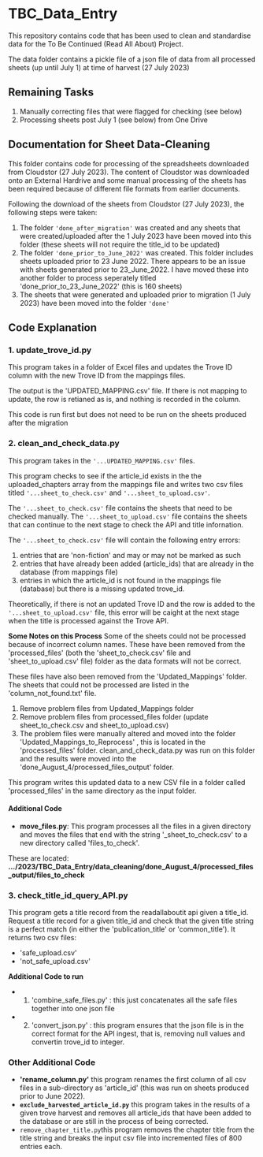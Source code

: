 # TBC_Data_Entry
This repository contains code that has been used to clean and standardise data for the To Be Continued (Read All About) Project.

The data folder contains a pickle file of a json file of data from all processed sheets (up until July 1) at time of harvest (27 July 2023)

## Remaining Tasks
1. Manually correcting files that were flagged for checking (see below)
2. Processing sheets post July 1 (see below) from One Drive

## Documentation for Sheet Data-Cleaning
This folder contains code for processing of the spreadsheets downloaded from Cloudstor (27 July 2023).
The content of Cloudstor was downloaded onto an External Hardrive and some manual processing of the sheets has been required because of different file formats from earlier documents. 

Following the download of the sheets from Cloudstor (27 July 2023), the following steps were taken:
1. The folder ```'done_after_migration'``` was created and any sheets that were created/uploaded after the 1 July 2023 have been moved into this folder (these sheets will not require the title_id to be updated)
2. The folder ```'done_prior_to_June_2022'``` was created. This folder includes sheets uploaded prior to 23 June 2022. There appears to be an issue with sheets generated prior to 23_June_2022. I have moved these into another folder to process seperately titled 'done_prior_to_23_June_2022' (this is 160 sheets)
3. The sheets that were generated and uploaded prior to migration (1 July 2023) have been moved into the folder ```'done'```

## Code Explanation

### 1.  update_trove_id.py
This program takes in a folder of Excel files and updates the Trove ID column with the new Trove ID from the mappings files.

The output is the 'UPDATED_MAPPING.csv' file. If there is not mapping to update, the row is retianed as is, and nothing is recorded in the column. 

This code is run first but does not need to be run on the sheets produced after the migration

### 2.  clean_and_check_data.py
This program takes in the ```'...UPDATED_MAPPING.csv'``` files. 

This program checks to see if the article_id exists in the the uploaded_chapters array from the mappings file and writes two csv files titled ```'...sheet_to_check.csv'``` and ```'...sheet_to_upload.csv'```. 

The ```'...sheet_to_check.csv'``` file contains the sheets that need to be checked manually. The ```'...sheet_to_upload.csv'``` file contains the sheets that can continue to the next stage to check the API and title infornation. 

The ```'...sheet_to_check.csv'``` file will contain the following entry errors:
1. entries that are 'non-fiction' and may or may not be marked as such
2. entries that have already been added (article_ids) that are already in the database (from mappings file)
3. entries in which the article_id is not found in the mappings file (database) but there is a missing updated trove_id. 

Theoretically, if there is not an updated Trove ID and the row is added to the ```'...sheet_to_upload.csv'``` file, this error will be caight at the next stage when the title is processed against the Trove API.

**Some Notes on this Process**
Some of the sheets could not be processed because of incorrect column names. These have been removed from the 'processed_files' (both the 'sheet_to_check.csv' file and 'sheet_to_upload.csv' file) folder as the data formats will not be correct. 
    
These files have also been removed from the 'Updated_Mappings' folder. The sheets that could not be processed are listed in the 'column_not_found.txt' file.
1. Remove problem files from Updated_Mappings folder
2. Remove problem files from processed_files folder (update sheet_to_check.csv and sheet_to_upload.csv)
3. The problem files were manually altered and moved into the folder 'Updated_Mappings_to_Reprocess' , this is located in the 'processed_files' folder. clean_and_check_data.py was run on this folder and the results were moved into the 'done_August_4/processed_files_output' folder. 

This program writes this updated data to a new CSV file in a folder called 'processed_files' in the same directory as the input folder.

#### Additional Code
- **move_files.py**: 
This program processes all the files in a given directory and moves the files that end with the string '_sheet_to_check.csv' to a new directory called 'files_to_check'. 
    
These are located: **.../2023/TBC_Data_Entry/data_cleaning/done_August_4/processed_files_output/files_to_check**

### 3.  check_title_id_query_API.py
This program gets a title record from the readallaboutit api given a title_id. Request a title record for a given title_id and check that the given title string is a perfect match (in either the 'publication_title' or 'common_title'). It returns two csv files:
- 'safe_upload.csv'
- 'not_safe_upload.csv'

**Additional Code to run**
- 1. 'combine_safe_files.py' : this just concatenates all the safe files together into one json file
- 2. 'convert_json.py' : this program ensures that the json file is in the correct format for the API ingest, that is, removing null values and convertin trove_id to integer. 

### Other Additional Code
- **'rename_column.py'**
this program renames the first column of all csv files in a sub-directory as 'article_id' (this was run on sheets produced prior to June 2022). 
- **`exclude_harvested_article_id.py`** this program takes in the results of a given trove harvest and removes all article_ids that have been added to the database or are still in the process of being corrected.
- `remove_chapter_title.py`this program removes the chapter title from the title string and breaks the input csv file into incremented files of 800 entries each.    

